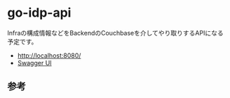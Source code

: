 # go-idp-api

Infraの構成情報などをBackendのCouchbaseを介してやり取りするAPIになる予定です。

- [http://localhost:8080/](http://localhost:8080/)
- [Swagger UI](http://localhost:8080/swaggerui/index.html)

## 参考

